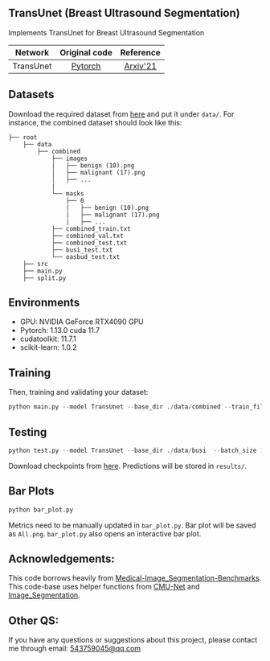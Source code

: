 ## TransUnet (Breast Ultrasound Segmentation)
Implements TransUnet for Breast Ultrasound Segmentation

|     Network     |                        Original code                         |                          Reference                           |
| :-------------: | :----------------------------------------------------------: | :----------------------------------------------------------: |
|    TransUnet    |      [Pytorch](https://github.com/Beckschen/TransUNet)       |       [Arxiv'21](https://arxiv.org/pdf/2102.04306.pdf)       |

## Datasets

Download the required dataset from [here](https://drive.google.com/drive/folders/1vGGN60RbPdRD1mKOE3hmvCYFjEaBBwN-?usp=sharing) and put it under ```data/```. For instance, the combined dataset should look like this:

```
├── root
    ├── data
        ├── combined
            ├── images
            |   ├── benign (10).png
            │   ├── malignant (17).png
            │   ├── ...
            |
            └── masks
                ├── 0
                |   ├── benign (10).png
                |   ├── malignant (17).png
                |   ├── ...
            ├── combined_train.txt
            ├── combined_val.txt
            ├── combined_test.txt
            ├── busi_test.txt
            └── oasbud_test.txt
    ├── src
    ├── main.py
    ├── split.py
```

## Environments

- GPU: NVIDIA GeForce RTX4090 GPU
- Pytorch: 1.13.0 cuda 11.7
- cudatoolkit: 11.7.1
- scikit-learn: 1.0.2

## Training

Then, training and validating your dataset:

```python
python main.py --model TransUnet --base_dir ./data/combined --train_file_dir combined_train.txt --val_file_dir combined_val.txt --base_lr 0.01 --epoch 300 --batch_size 8
```

## Testing

```python
python test.py --model TransUnet --base_dir ./data/busi  --batch_size 1 --test_file_dir busi_test.txt --ckpt ./checkpoint/[checkpoint]
```
Download checkpoints from [here](https://drive.google.com/drive/folders/1hh24cJbeBt5yol8UwkjxyI1iyAfUVrcM?usp=sharing).
Predictions will be stored in ```results/```.
## Bar Plots

```python
python bar_plot.py
```

Metrics need to be manually updated in ```bar_plot.py```. Bar plot will be saved as ```All.png```. ```bar_plot.py``` also opens an interactive bar plot.

## Acknowledgements:

This code borrows heavily from [Medical-Image_Segmentation-Benchmarks](https://github.com/FengheTan9/Medical-Image-Segmentation-Benchmarks). This code-base uses helper functions from [CMU-Net](https://github.com/FengheTan9/CMU-Net) and [Image_Segmentation](https://github.com/LeeJunHyun/Image_Segmentation).

## Other QS:

If you have any questions or suggestions about this project, please contact me through email: 543759045@qq.com
